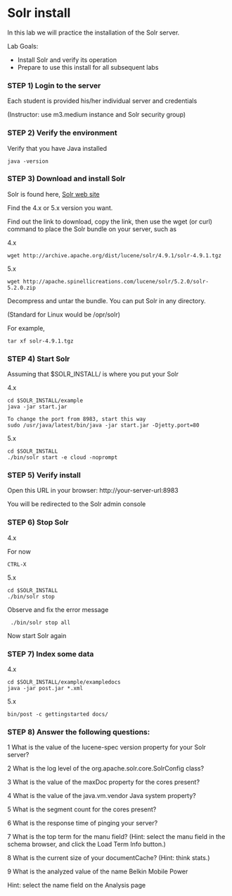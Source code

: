 # Solr install

In this lab we will practice the installation of the Solr server.


Lab Goals:

* Install Solr and verify its operation
* Prepare to use this install for all subsequent labs

### STEP 1) Login to the server
 
Each student is provided his/her individual server and credentials

(Instructor: use m3.medium instance and Solr security group)

### STEP 2) Verify the environment

Verify that you have Java installed 

    java -version

### STEP 3) Download and install Solr

Solr is found here, [Solr web site](http://lucene.apache.org/solr) 

Find the 4.x or 5.x version you want.

Find out the link to download, copy the link, then use the wget (or curl) command to place the Solr bundle on your server, such as

4.x

    wget http://archive.apache.org/dist/lucene/solr/4.9.1/solr-4.9.1.tgz

5.x

    wget http://apache.spinellicreations.com/lucene/solr/5.2.0/solr-5.2.0.zip

Decompress and untar the bundle. You can put Solr in any directory.

(Standard for Linux would be /opr/solr)

For example,

    tar xf solr-4.9.1.tgz

### STEP 4) Start Solr

Assuming that $SOLR_INSTALL/ is where you put your Solr

4.x

    cd $SOLR_INSTALL/example
    java -jar start.jar
    
    To change the port from 8983, start this way
    sudo /usr/java/latest/bin/java -jar start.jar -Djetty.port=80

5.x

    cd $SOLR_INSTALL
    ./bin/solr start -e cloud -noprompt

### STEP 5) Verify install

Open this URL in your browser: http://your-server-url:8983

You will be redirected to the Solr admin console

### STEP 6) Stop Solr

4.x

For now

    CTRL-X

5.x

    cd $SOLR_INSTALL
    ./bin/solr stop
     
Observe and fix the error message
     
     ./bin/solr stop all

Now start Solr again

### STEP 7) Index some data

4.x

    cd $SOLR_INSTALL/example/exampledocs
    java -jar post.jar *.xml

5.x

    bin/post -c gettingstarted docs/

### STEP 8) Answer the following questions:

1 What is the value of the lucene-spec version property for your Solr server?

2 What is the log level of the org.apache.solr.core.SolrConfig class?

3 What is the value of the maxDoc property for the cores present?

4 What is the value of the java.vm.vendor Java system property?

5 What is the segment count for the cores present?

6 What is the response time of pinging your server?

7 What is the top term for the manu field? (Hint: select the manu field in the schema
browser, and click the Load Term Info button.)

8 What is the current size of your documentCache? (Hint: think stats.)

9 What is the analyzed value of the name Belkin Mobile Power

Hint: select the name field on the Analysis page
